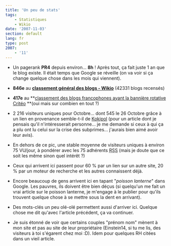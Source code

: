 ```yaml
---
title: 'Un peu de stats'
tags:
    - Statistiques
    - Wikio
date: '2007-11-03'
section: default
lang: fr
type: post
2007:
    - '11'
---
```


*   Un pagerank **PR4** depuis environ… **8h**&nbsp;! Après tout, ça fait juste 1 an que le blog existe. Il était temps que Google se réveille (on va voir si ça change quelque chose dans les mois qui viennent).</p>

*   **846e** au **[classement général des blogs - Wikio](http://www.wikio.fr/)** (42331 blogs recensés)

*   **417e** au **[classement des blogs francophones ayant la bannière rotative Critéo](http://widget.criteo.com/transverse/AutoRollTop?m1=top&amp;m2=2) **(oui mais sur combien en tout&nbsp;?)

*   2 216 visiteurs uniques pour Octobre… dont 545 le 26 Octobre grâce à un lien en provenance semble-t-il de [Kokipol](http://www.kopikol.net/?id=34147) (pour un article dont je pensais qu'il n'intéresserait personne… je me demande si ceux à qui ça a plu ont lu celui sur la crise des subprimes… j'aurais bien aimé avoir leur avis).

*   En dehors de ce pic, une stable moyenne de visiteurs uniques à environ 75 VU/jour, à pondérer avec les 75 adhérents <abbr title="Really Simple Syndication" lang="en">RSS</abbr> (mais je doute que ce soit les même sinon quel intérêt&nbsp;?)

*   Ceux qui arrivent ici passent pour 60 % par un lien sur un autre site, 20 % par un moteur de recherche et les autres connaissent déjà.

*   Encore beaucoup de gens arrivent ici en tapant &quot;_poisson lanterne_&quot; dans Google. Les pauvres, ils doivent être bien déçus (si quelqu'un me fait un vrai article sur le poisson lanterne, je m'engage à le publier pour qu'ils trouvent quelque chose à se mettre sous la dent en arrivant).

*   Des mots-clés un peu olé-olé permettent aussi d'arriver ici. Quelque chose me dit qu'avec l'article précédent, ça va continuer.

*   Je suis étonné de voir que certains couples &quot;prénom nom&quot; mènent à mon site et pas au site de leur propriétaire (Einstein14, si tu me lis, des visiteurs à toi s'égarent chez moi&nbsp;:D). Idem pour quelques RH citées dans un vieil article.